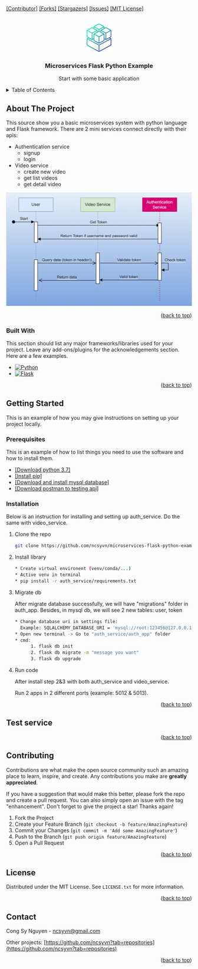<!-- Improved compatibility of back to top link: See: https://github.com/ncsyvn/microservices-flask-python-example/pulls -->
<a name="page-top"></a>
<!--
*** Thanks for checking out the "microservices-flask-python-example". If you have a suggestion
*** that would make this better, please fork the repo and create a pull request
*** or simply open an issue with the tag "enhancement".
*** Don't forget to give the project a star!
*** Thanks again! Now go create something AMAZING! :D
-->


[[Contributor]][contributors-url]
[[Forks]][forks-url]
[[Stargazers]][stars-url]
[[Issues]][issues-url]
[[MIT License]][license-url]



<!-- PROJECT LOGO -->
<br />
<div align="center">
  <a href="https://github.com/ncsyvn/microservices-flask-python-example">
    <img src="images/logo.png" alt="Logo" width="80" height="80">
  </a>

  <h3 align="center">Microservices Flask Python Example</h3>

  <p align="center">
    Start with some basic application
    <br />
</p>
</div>



<!-- TABLE OF CONTENTS -->
<details>
  <summary>Table of Contents</summary>
  <ol>
    <li>
      <a href="#about-the-project">About The Project</a>
      <ul>
        <li><a href="#built-with">Built With</a></li>
      </ul>
    </li>
    <li>
      <a href="#getting-started">Getting Started</a>
      <ul>
        <li><a href="#prerequisites">Prerequisites</a></li>
        <li><a href="#installation">Installation</a></li>
      </ul>
    </li>
    <li><a href="#usage">Usage</a></li>
    <li><a href="#test-service">Test Service</a></li>
    <li><a href="#contributing">Contributing</a></li>
    <li><a href="#license">License</a></li>
    <li><a href="#contact">Contact</a></li>
  </ol>
</details>



<!-- ABOUT THE PROJECT -->
## About The Project


This source show you a basic microservices system with python language and Flask framework.
There are 2 mini services connect directly with their apis:
* Authentication service
    * signup
    * login
* Video service
    * create new video
    * get list videos
    * get detail video

<a href="https://github.com/ncsyvn/microservices-flask-python-example/images/microservices-architecture.png">
    <img src="images/microservices-architecture.png" alt="Architecture">
</a>
<p align="right">(<a href="#page-top">back to top</a>)</p>



### Built With

This section should list any major frameworks/libraries used for your project. Leave any add-ons/plugins for the acknowledgements section. Here are a few examples.

* [![Python][python-shield]][python-url]
* [![Flask][flask-shield]][flask-url]

<p align="right">(<a href="#page-top">back to top</a>)</p>



<!-- GETTING STARTED -->
## Getting Started

This is an example of how you may give instructions on setting up your project locally.

### Prerequisites

This is an example of how to list things you need to use the software and how to install them.
* [[Download python 3.7]][download-python-url]
* [[Install pip]][install-pip-url]
* [[Download and install mysql database]][download-mysql-url]
* [[Download postman to testing api]][download-postman-url]

  
### Installation

Below is an instruction for installing and setting up auth_service. Do the same with video_service.

1. Clone the repo
   ```sh
   git clone https://github.com/ncsyvn/microservices-flask-python-example.git
   ```
2. Install library
   ```sh
   * Create virtual environent (venv/conda/...)
   * Active venv in terminal
   * pip install -r auth_service/requirements.txt
   ```
3. Migrate db

    After migrate database successfully, we will have "migrations" folder in auth_app. 
    Besides, in mysql db, we will see 2 new tables: user, token
   ```sh
   * Change database uri in settings file:
     Example: SQLALCHEMY_DATABASE_URI = 'mysql://root:123456@127.0.0.1:3306/auth_service'
   * Open new terminal -> Go to "auth_service/auth_app" folder
   * cmd: 
         1. flask db init
         2. flask db migrate -m "message you want"
         3. flask db upgrade  
   ```

4. Run code
    
    After install step 2&3 with both auth_service and video_service. 

    Run 2 apps in 2 different ports (example: 5012 & 5013).
<p align="right">(<a href="#readme-top">back to top</a>)</p>



<!-- Test service -->
## Test service


<p align="right">(<a href="#readme-top">back to top</a>)</p>


<!-- CONTRIBUTING -->
## Contributing

Contributions are what make the open source community such an amazing place to learn, inspire, and create. Any contributions you make are **greatly appreciated**.

If you have a suggestion that would make this better, please fork the repo and create a pull request. You can also simply open an issue with the tag "enhancement".
Don't forget to give the project a star! Thanks again!

1. Fork the Project
2. Create your Feature Branch (`git checkout -b feature/AmazingFeature`)
3. Commit your Changes (`git commit -m 'Add some AmazingFeature'`)
4. Push to the Branch (`git push origin feature/AmazingFeature`)
5. Open a Pull Request

<p align="right">(<a href="#readme-top">back to top</a>)</p>



<!-- LICENSE -->
## License

Distributed under the MIT License. See `LICENSE.txt` for more information.

<p align="right">(<a href="#readme-top">back to top</a>)</p>



<!-- CONTACT -->
## Contact

Cong Sy Nguyen - ncsyvn@gmail.com

Other projects: [https://github.com/ncsyvn?tab=repositories](https://github.com/ncsyvn?tab=repositories)

<p align="right">(<a href="#readme-top">back to top</a>)</p>



<!-- MARKDOWN LINKS & IMAGES -->
<!-- https://www.markdownguide.org/basic-syntax/#reference-style-links -->
[python-shield]: https://img.shields.io/static/v1?label=python&message=v3.7&color=green
[flask-shield]: https://img.shields.io/static/v1?label=flask&message=2.0.1&color=green
[contributors-shield]: https://img.shields.io/github/contributors/ncsyvn/microservices-flask-python-example.svg?style=for-the-badge
[contributors-url]: https://github.com/ncsyvn/microservices-flask-python-example/graphs/contributors
[forks-shield]: https://img.shields.io/github/forks/ncsyvn/microservices-flask-python-example.svg?style=for-the-badge
[forks-url]: https://github.com/ncsyvn/microservices-flask-python-example/network/members
[stars-shield]: https://img.shields.io/github/stars/ncsyvn/microservices-flask-python-example.svg?style=for-the-badge
[stars-url]: https://github.com/ncsyvn/microservices-flask-python-example/stargazers
[issues-shield]: https://img.shields.io/github/issues/ncsyvn/microservices-flask-python-example.svg?style=for-the-badge
[issues-url]: https://github.com/ncsyvn/microservices-flask-python-example/issues
[license-shield]: https://img.shields.io/github/license/ncsyvn/microservices-flask-python-example.svg?style=for-the-badge
[license-url]: https://github.com/ncsyvn/microservices-flask-python-example/blob/master/LICENSE.txt
[linkedin-shield]: https://img.shields.io/badge/-LinkedIn-black.svg?style=for-the-badge&logo=linkedin&colorB=555
[product-screenshot]: images/screenshot.png
[python-url]: https://www.python.org/
[flask-url]: https://flask.palletsprojects.com
[download-python-url]: https://www.python.org/downloads/
[install-pip-url]: https://pip.pypa.io/en/stable/installation/
[download-mysql-url]: https://dev.mysql.com/downloads/installer/
[download-postman-url]: https://www.postman.com/